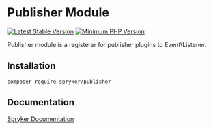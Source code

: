 # Publisher Module
[![Latest Stable Version](https://poser.pugx.org/spryker/publisher/v/stable.svg)](https://packagist.org/packages/spryker/publisher)
[![Minimum PHP Version](https://img.shields.io/badge/php-%3E%3D%208.3-8892BF.svg)](https://php.net/)

Publisher module is a registerer for publisher plugins to Event\Listener.

## Installation

```
composer require spryker/publisher
```

## Documentation

[Spryker Documentation](https://docs.spryker.com)
